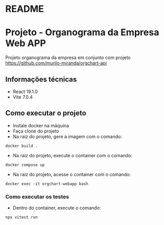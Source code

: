 # README

# Projeto - Organograma da Empresa Web APP

Projeto organograma da empresa em conjunto com projeto https://github.com/murilo-miranda/orgchart-api

## Informações técnicas

- React 19.1.0
- Vite 7.0.4

## Como executar o projeto

- Instale docker na máquina
- Faça clone do projeto
- Na raiz do projeto, gere a imagem com o comando:
```
docker build .
```
- Na raiz do projeto, execute o container com o comando:
```
docker compose up
```
- Na raiz do projeto, acesse o container com o comando:
```
docker exec -it orgchart-webapp bash
```

### Como executar os testes
- Dentro do container, execute o comando:
```
npx vitest run
```
